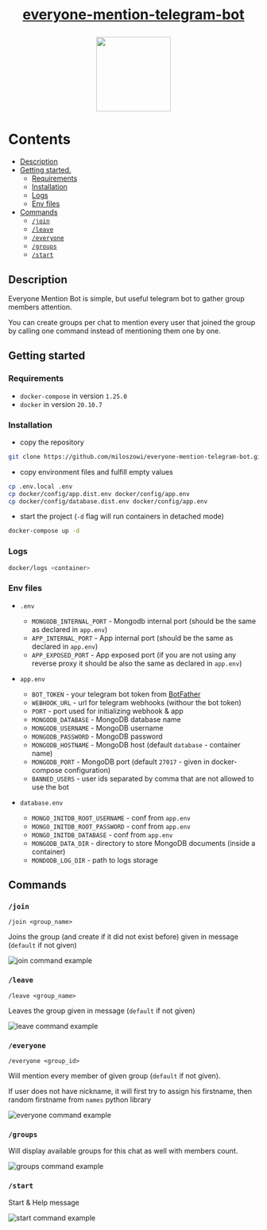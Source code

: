 # <p align="center"> [everyone-mention-telegram-bot](http://t.me/everyone_mention_bot)
<p align="center"> <img src="docs/logo.png" width="150"/>
<!-- Icon made by https://www.freepik.com from https://www.flaticon.com/ -->

# Contents

* [Description](#description)
* [Getting started.](#getting-started)
    * [Requirements](#requirements)
    * [Installation](#installation)
    * [Logs](#logs)
    * [Env files](#env-files)
* [Commands](#commands)
    * [`/join`](#join)
    * [`/leave`](#leave)
    * [`/everyone`](#everyone)
    * [`/groups`](#groups)
    * [`/start`](#start)
## Description
Everyone Mention Bot is simple, but useful telegram bot to gather group members attention.

You can create groups per chat to mention every user that joined the group by calling one command instead of mentioning them one by one.

## Getting started
### Requirements
- `docker-compose` in version `1.25.0`
- `docker` in version `20.10.7`

### Installation
- copy the repository 
```bash
git clone https://github.com/miloszowi/everyone-mention-telegram-bot.git
```
- copy environment files and fulfill empty values
```bash
cp .env.local .env
cp docker/config/app.dist.env docker/config/app.env
cp docker/config/database.dist.env docker/config/app.env
```
- start the project (`-d` flag will run containers in detached mode)
```bash
docker-compose up -d
```
### Logs
```bash
docker/logs <container>
```
### Env files
- `.env`
  - `MONGODB_INTERNAL_PORT` - Mongodb internal port (should be the same as declared in `app.env`)
  - `APP_INTERNAL_PORT` - App internal port (should be the same as declared in `app.env`)
  - `APP_EXPOSED_PORT` - App exposed port (if you are not using any reverse proxy it should be also the same as declared in `app.env`)


- `app.env`
  - `BOT_TOKEN` - your telegram bot token from [BotFather](https://telegram.me/BotFather)
  - `WEBHOOK_URL` - url for telegram webhooks (withour the bot token)
  - `PORT` - port used for initializing webhook & app
  - `MONGODB_DATABASE` - MongoDB database name
  - `MONGODB_USERNAME` - MongoDB username
  - `MONGODB_PASSWORD` - MongoDB password
  - `MONGODB_HOSTNAME` - MongoDB host (default `database` - container name)
  - `MONGODB_PORT` - MongoDB port (default `27017` - given in docker-compose configuration)
  - `BANNED_USERS` - user ids separated by comma that are not allowed to use the bot

- `database.env`
  - `MONGO_INITDB_ROOT_USERNAME` - conf from `app.env`
  - `MONGO_INITDB_ROOT_PASSWORD` - conf from `app.env`
  - `MONGO_INITDB_DATABASE` - conf from `app.env`
  - `MONGODB_DATA_DIR` - directory to store MongoDB documents (inside a container)
  - `MONDODB_LOG_DIR` - path to logs storage 
## Commands
### `/join`
```
/join <group_name>
```
Joins the group (and create if it did not exist before) given in message (`default` if not given)

![join command example](docs/join.png)

### `/leave`
```
/leave <group_name>
```

Leaves the group given in message (`default` if not given)

![leave command example](docs/leave.png)

### `/everyone`
```
/everyone <group_id>
```
Will mention every member of given group (`default` if not given).

If user does not have nickname, it will first try to assign his firstname, then random firstname from `names` python library

![everyone command example](docs/everyone.png)

### `/groups`
Will display available groups for this chat as well with members count.

![groups command example](docs/groups.png)
### `/start`
Start & Help message

![start command example](docs/start.png)
